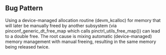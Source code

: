 ## Bug Pattern

Using a device-managed allocation routine (devm_kcalloc) for memory that will later be manually freed by another subsystem (via pinconf_generic_dt_free_map which calls pinctrl_utils_free_map()) can lead to a double free. The root cause is mixing automatic (device-managed) memory management with manual freeing, resulting in the same memory being released twice.
